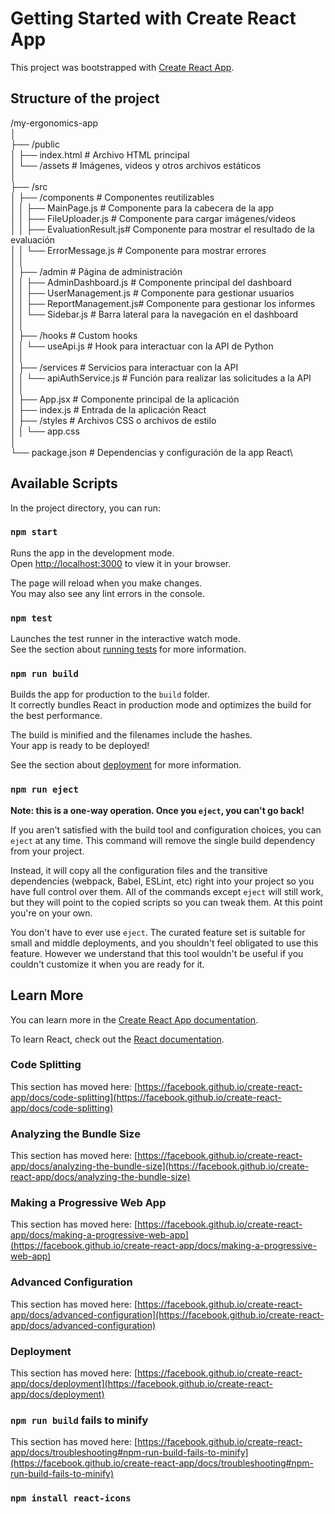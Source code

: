 # Getting Started with Create React App

This project was bootstrapped with [Create React App](https://github.com/facebook/create-react-app).


## Structure of the project

/my-ergonomics-app\
│\
├── /public\
│   ├── index.html             # Archivo HTML principal\
│   └── /assets                # Imágenes, videos y otros archivos estáticos\
│\
├── /src\
│   ├── /components            # Componentes reutilizables\
│   │   ├── MainPage.js          # Componente para la cabecera de la app\
│   │   ├── FileUploader.js    # Componente para cargar imágenes/videos\
│   │   ├── EvaluationResult.js# Componente para mostrar el resultado de la evaluación\
│   │   └── ErrorMessage.js    # Componente para mostrar errores\
│   │\
│   ├── /admin                 # Página de administración\
│   │   ├── AdminDashboard.js  # Componente principal del dashboard\
│   │   ├── UserManagement.js  # Componente para gestionar usuarios\
│   │   ├── ReportManagement.js# Componente para gestionar los informes\
│   │   └── Sidebar.js         # Barra lateral para la navegación en el dashboard\
│   │\
│   ├── /hooks                 # Custom hooks\
│   │   └── useApi.js          # Hook para interactuar con la API de Python\
│   │\
│   ├── /services              # Servicios para interactuar con la API\
│   │   └── apiAuthService.js      # Función para realizar las solicitudes a la API\
│   │\
│   ├── App.jsx                 # Componente principal de la aplicación\
│   ├── index.js               # Entrada de la aplicación React\
│   ├── /styles                # Archivos CSS o archivos de estilo\
│   │   └── app.css\
│\
└── package.json               # Dependencias y configuración de la app React\
## Available Scripts

In the project directory, you can run:

### `npm start`

Runs the app in the development mode.\
Open [http://localhost:3000](http://localhost:3000) to view it in your browser.

The page will reload when you make changes.\
You may also see any lint errors in the console.

### `npm test`

Launches the test runner in the interactive watch mode.\
See the section about [running tests](https://facebook.github.io/create-react-app/docs/running-tests) for more information.

### `npm run build`

Builds the app for production to the `build` folder.\
It correctly bundles React in production mode and optimizes the build for the best performance.

The build is minified and the filenames include the hashes.\
Your app is ready to be deployed!

See the section about [deployment](https://facebook.github.io/create-react-app/docs/deployment) for more information.

### `npm run eject`

**Note: this is a one-way operation. Once you `eject`, you can't go back!**

If you aren't satisfied with the build tool and configuration choices, you can `eject` at any time. This command will remove the single build dependency from your project.

Instead, it will copy all the configuration files and the transitive dependencies (webpack, Babel, ESLint, etc) right into your project so you have full control over them. All of the commands except `eject` will still work, but they will point to the copied scripts so you can tweak them. At this point you're on your own.

You don't have to ever use `eject`. The curated feature set is suitable for small and middle deployments, and you shouldn't feel obligated to use this feature. However we understand that this tool wouldn't be useful if you couldn't customize it when you are ready for it.

## Learn More

You can learn more in the [Create React App documentation](https://facebook.github.io/create-react-app/docs/getting-started).

To learn React, check out the [React documentation](https://reactjs.org/).

### Code Splitting

This section has moved here: [https://facebook.github.io/create-react-app/docs/code-splitting](https://facebook.github.io/create-react-app/docs/code-splitting)

### Analyzing the Bundle Size

This section has moved here: [https://facebook.github.io/create-react-app/docs/analyzing-the-bundle-size](https://facebook.github.io/create-react-app/docs/analyzing-the-bundle-size)

### Making a Progressive Web App

This section has moved here: [https://facebook.github.io/create-react-app/docs/making-a-progressive-web-app](https://facebook.github.io/create-react-app/docs/making-a-progressive-web-app)

### Advanced Configuration

This section has moved here: [https://facebook.github.io/create-react-app/docs/advanced-configuration](https://facebook.github.io/create-react-app/docs/advanced-configuration)

### Deployment

This section has moved here: [https://facebook.github.io/create-react-app/docs/deployment](https://facebook.github.io/create-react-app/docs/deployment)

### `npm run build` fails to minify

This section has moved here: [https://facebook.github.io/create-react-app/docs/troubleshooting#npm-run-build-fails-to-minify](https://facebook.github.io/create-react-app/docs/troubleshooting#npm-run-build-fails-to-minify)

### `npm install react-icons` 